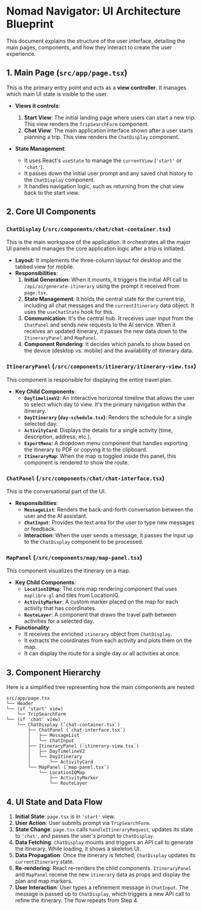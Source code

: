 # Nomad Navigator: UI Architecture Blueprint

This document explains the structure of the user interface, detailing the main pages, components, and how they interact to create the user experience.

## 1. Main Page (`src/app/page.tsx`)

This is the primary entry point and acts as a **view controller**. It manages which main UI state is visible to the user.

- **Views it controls**:
  1.  **Start View**: The initial landing page where users can start a new trip. This view renders the `TripSearchForm` component.
  2.  **Chat View**: The main application interface shown after a user starts planning a trip. This view renders the `ChatDisplay` component.

- **State Management**:
  - It uses React's `useState` to manage the `currentView` (`'start'` or `'chat'`).
  - It passes down the initial user prompt and any saved chat history to the `ChatDisplay` component.
  - It handles navigation logic, such as returning from the chat view back to the start view.

## 2. Core UI Components

### `ChatDisplay` (`/src/components/chat/chat-container.tsx`)

This is the main workspace of the application. It orchestrates all the major UI panels and manages the core application logic after a trip is initiated.

- **Layout**: It implements the three-column layout for desktop and the tabbed view for mobile.
- **Responsibilities**:
  1.  **Initial Generation**: When it mounts, it triggers the initial API call to `/api/ai/generate-itinerary` using the prompt it received from `page.tsx`.
  2.  **State Management**: It holds the central state for the current trip, including all chat messages and the `currentItinerary` data object. It uses the `useChatState` hook for this.
  3.  **Communication**: It's the central hub. It receives user input from the `ChatPanel` and sends new requests to the AI service. When it receives an updated itinerary, it passes the new data down to the `ItineraryPanel` and `MapPanel`.
  4.  **Component Rendering**: It decides which panels to show based on the device (desktop vs. mobile) and the availability of itinerary data.

### `ItineraryPanel` (`/src/components/itinerary/itinerary-view.tsx`)

This component is responsible for displaying the entire travel plan.

- **Key Child Components**:
  - **`DayTimelineV2`**: An interactive horizontal timeline that allows the user to select which day to view. It's the primary navigation within the itinerary.
  - **`DayItinerary` (`day-schedule.tsx`)**: Renders the schedule for a single selected day.
  - **`ActivityCard`**: Displays the details for a single activity (time, description, address, etc.).
  - **`ExportMenu`**: A dropdown menu component that handles exporting the itinerary to PDF or copying it to the clipboard.
  - **`ItineraryMap`**: When the map is toggled inside this panel, this component is rendered to show the route.

### `ChatPanel` (`/src/components/chat/chat-interface.tsx`)

This is the conversational part of the UI.

- **Responsibilities**:
  - **`MessageList`**: Renders the back-and-forth conversation between the user and the AI assistant.
  - **`ChatInput`**: Provides the text area for the user to type new messages or feedback.
  - **Interaction**: When the user sends a message, it passes the input up to the `ChatDisplay` component to be processed.

### `MapPanel` (`/src/components/map/map-panel.tsx`)

This component visualizes the itinerary on a map.

- **Key Child Components**:
  - **`LocationIQMap`**: The core map rendering component that uses `maplibre-gl` and tiles from LocationIQ.
  - **`ActivityMarker`**: A custom marker placed on the map for each activity that has coordinates.
  - **`RouteLayer`**: A component that draws the travel path between activities for a selected day.
- **Functionality**:
  - It receives the enriched `itinerary` object from `ChatDisplay`.
  - It extracts the coordinates from each activity and plots them on the map.
  - It can display the route for a single day or all activities at once.

## 3. Component Hierarchy

Here is a simplified tree representing how the main components are nested:

```
src/app/page.tsx
└── Header
└── (if 'start' view)
    └── TripSearchForm
└── (if 'chat' view)
    └── ChatDisplay (`chat-container.tsx`)
        ├── ChatPanel (`chat-interface.tsx`)
        │   ├── MessageList
        │   └── ChatInput
        ├── ItineraryPanel (`itinerary-view.tsx`)
        │   ├── DayTimelineV2
        │   └── DayItinerary
        │       └── ActivityCard
        └── MapPanel (`map-panel.tsx`)
            └── LocationIQMap
                ├── ActivityMarker
                └── RouteLayer
```

## 4. UI State and Data Flow

1.  **Initial State**: `page.tsx` is in `'start'` view.
2.  **User Action**: User submits prompt via `TripSearchForm`.
3.  **State Change**: `page.tsx` calls `handleItineraryRequest`, updates its state to `'chat'`, and passes the user's prompt to `ChatDisplay`.
4.  **Data Fetching**: `ChatDisplay` mounts and triggers an API call to generate the itinerary. While loading, it shows a skeleton UI.
5.  **Data Propagation**: Once the itinerary is fetched, `ChatDisplay` updates its `currentItinerary` state.
6.  **Re-rendering**: React re-renders the child components. `ItineraryPanel` and `MapPanel` receive the new `itinerary` data as props and display the plan and map markers.
7.  **User Interaction**: User types a refinement message in `ChatInput`. The message is passed up to `ChatDisplay`, which triggers a new API call to refine the itinerary. The flow repeats from Step 4.

